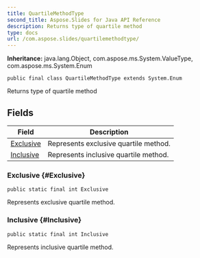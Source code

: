 ```yaml
---
title: QuartileMethodType
second_title: Aspose.Slides for Java API Reference
description: Returns type of quartile method
type: docs
url: /com.aspose.slides/quartilemethodtype/
---
```

**Inheritance:**
java.lang.Object, com.aspose.ms.System.ValueType, com.aspose.ms.System.Enum
```
public final class QuartileMethodType extends System.Enum
```

Returns type of quartile method
## Fields

| Field | Description |
| --- | --- |
| [Exclusive](#Exclusive) | Represents exclusive quartile method. |
| [Inclusive](#Inclusive) | Represents inclusive quartile method. |
### Exclusive {#Exclusive}
```
public static final int Exclusive
```


Represents exclusive quartile method.

### Inclusive {#Inclusive}
```
public static final int Inclusive
```


Represents inclusive quartile method.

